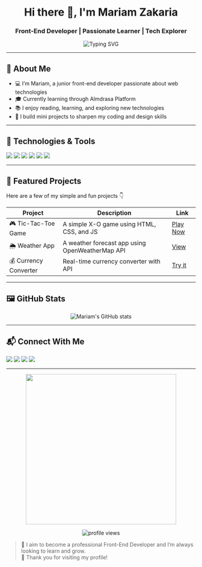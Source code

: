 <h1 align="center">Hi there 👋, I'm Mariam Zakaria</h1>
<h3 align="center">Front-End Developer | Passionate Learner | Tech Explorer</h3>

<p align="center">
  <img src="https://readme-typing-svg.demolab.com?font=Fira+Code&pause=1000&color=F75C7E&center=true&vCenter=true&width=435&lines=I'm+a+Junior+Frontend+Developer;Learning+Through+Almdrasa+Platform;Love+to+Build+and+Explore" alt="Typing SVG" />
</p>

---

## 🧕 About Me

- 💻 I’m Mariam, a junior front-end developer passionate about web technologies  
- 🎓 Currently learning through Almdrasa Platform  
- 📚 I enjoy reading, learning, and exploring new technologies  
- 🧩 I build mini projects to sharpen my coding and design skills  

---

## 🔧 Technologies & Tools

<p align="left">
  <img src="https://img.shields.io/badge/HTML5-E34F26?style=for-the-badge&logo=html5&logoColor=white" />
  <img src="https://img.shields.io/badge/CSS3-1572B6?style=for-the-badge&logo=css3&logoColor=white" />
  <img src="https://img.shields.io/badge/JavaScript-F7DF1E?style=for-the-badge&logo=javascript&logoColor=black" />
  <img src="https://img.shields.io/badge/Git-F05032?style=for-the-badge&logo=git&logoColor=white" />
  <img src="https://img.shields.io/badge/GitHub-181717?style=for-the-badge&logo=github&logoColor=white" />
  <img src="https://img.shields.io/badge/VSCode-0078d7?style=for-the-badge&logo=visual%20studio%20code&logoColor=white" />
</p>

---

## 📁 Featured Projects

Here are a few of my simple and fun projects 👇

| Project | Description | Link |
|--------|-------------|------|
| 🎮 Tic-Tac-Toe Game | A simple X-O game using HTML, CSS, and JS | [Play Now](https://github.com/username/tic-tac-toe) |
| 🌦 Weather App | A weather forecast app using OpenWeatherMap API | [View](https://github.com/username/weather-app) |
| 💰 Currency Converter | Real-time currency converter with API | [Try it](https://github.com/username/currency-converter) |

---

## 🖼 GitHub Stats

<p align="center">
  <img src="https://github-readme-stats.vercel.app/api?username=mariamzakaria754&show_icons=true&theme=tokyonight" alt="Mariam's GitHub stats" />
</p>

---

## 📬 Connect With Me

<p align="left">
  <a href="mailto:youremail@gmail.com"><img src="https://img.shields.io/badge/Gmail-D14836?style=for-the-badge&logo=gmail&logoColor=white"/></a>
  <a href="https://www.linkedin.com/in/your-profile"><img src="https://img.shields.io/badge/LinkedIn-0077B5?style=for-the-badge&logo=linkedin&logoColor=white"/></a>
  <a href="https://wa.me/your-number"><img src="https://img.shields.io/badge/WhatsApp-25D366?style=for-the-badge&logo=whatsapp&logoColor=white"/></a>
  <a href="https://github.com/mariamzakaria754"><img src="https://img.shields.io/badge/GitHub-100000?style=for-the-badge&logo=github&logoColor=white"/></a>
</p>

---

<p align="center">
  <img src="https://media.giphy.com/media/qgQUggAC3Pfv687qPC/giphy.gif" width="400" />
</p>

<p align="center">
  <img src="https://komarev.com/ghpvc/?username=mariamzakaria754&label=Profile%20views&color=0e75b6&style=flat" alt="profile views" />
</p>


> 🎯 I aim to become a professional Front-End Developer and I’m always looking to learn and grow.  
> 💖 Thank you for visiting my profile!
